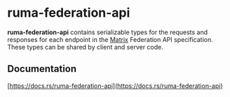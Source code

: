 # ruma-federation-api

**ruma-federation-api** contains serializable types for the requests and responses for each endpoint in the [Matrix](https://matrix.org/) Federation API specification.
These types can be shared by client and server code.

## Documentation
[https://docs.rs/ruma-federation-api](https://docs.rs/ruma-federation-api)

